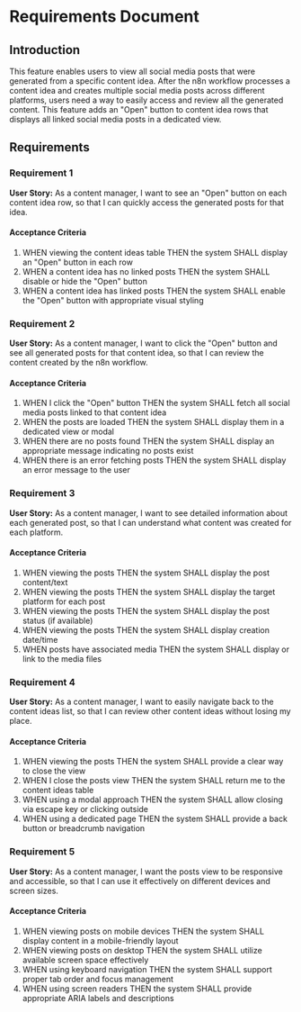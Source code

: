 # Requirements Document

## Introduction

This feature enables users to view all social media posts that were generated from a specific content idea. After the n8n workflow processes a content idea and creates multiple social media posts across different platforms, users need a way to easily access and review all the generated content. This feature adds an "Open" button to content idea rows that displays all linked social media posts in a dedicated view.

## Requirements

### Requirement 1

**User Story:** As a content manager, I want to see an "Open" button on each content idea row, so that I can quickly access the generated posts for that idea.

#### Acceptance Criteria

1. WHEN viewing the content ideas table THEN the system SHALL display an "Open" button in each row
2. WHEN a content idea has no linked posts THEN the system SHALL disable or hide the "Open" button
3. WHEN a content idea has linked posts THEN the system SHALL enable the "Open" button with appropriate visual styling

### Requirement 2

**User Story:** As a content manager, I want to click the "Open" button and see all generated posts for that content idea, so that I can review the content created by the n8n workflow.

#### Acceptance Criteria

1. WHEN I click the "Open" button THEN the system SHALL fetch all social media posts linked to that content idea
2. WHEN the posts are loaded THEN the system SHALL display them in a dedicated view or modal
3. WHEN there are no posts found THEN the system SHALL display an appropriate message indicating no posts exist
4. WHEN there is an error fetching posts THEN the system SHALL display an error message to the user

### Requirement 3

**User Story:** As a content manager, I want to see detailed information about each generated post, so that I can understand what content was created for each platform.

#### Acceptance Criteria

1. WHEN viewing the posts THEN the system SHALL display the post content/text
2. WHEN viewing the posts THEN the system SHALL display the target platform for each post
3. WHEN viewing the posts THEN the system SHALL display the post status (if available)
4. WHEN viewing the posts THEN the system SHALL display creation date/time
5. WHEN posts have associated media THEN the system SHALL display or link to the media files

### Requirement 4

**User Story:** As a content manager, I want to easily navigate back to the content ideas list, so that I can review other content ideas without losing my place.

#### Acceptance Criteria

1. WHEN viewing the posts THEN the system SHALL provide a clear way to close the view
2. WHEN I close the posts view THEN the system SHALL return me to the content ideas table
3. WHEN using a modal approach THEN the system SHALL allow closing via escape key or clicking outside
4. WHEN using a dedicated page THEN the system SHALL provide a back button or breadcrumb navigation

### Requirement 5

**User Story:** As a content manager, I want the posts view to be responsive and accessible, so that I can use it effectively on different devices and screen sizes.

#### Acceptance Criteria

1. WHEN viewing posts on mobile devices THEN the system SHALL display content in a mobile-friendly layout
2. WHEN viewing posts on desktop THEN the system SHALL utilize available screen space effectively
3. WHEN using keyboard navigation THEN the system SHALL support proper tab order and focus management
4. WHEN using screen readers THEN the system SHALL provide appropriate ARIA labels and descriptions